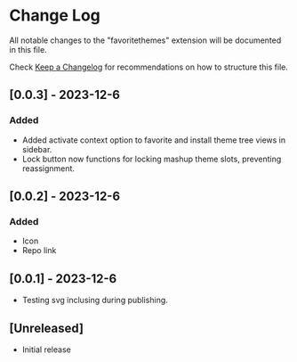 # Change Log

All notable changes to the "favoritethemes" extension will be documented in this file.

Check [Keep a Changelog](http://keepachangelog.com/) for recommendations on how to structure this file.

## [0.0.3] - 2023-12-6

### Added

  - Added activate context option to favorite and install theme tree views in sidebar.
  - Lock button now functions for locking mashup theme slots, preventing reassignment.

## [0.0.2] - 2023-12-6

### Added

  - Icon
  - Repo link


## [0.0.1] - 2023-12-6

 - Testing svg inclusing during publishing.

## [Unreleased]

- Initial release